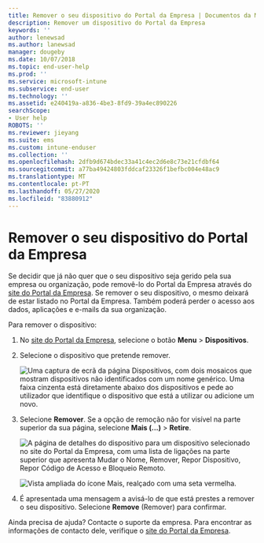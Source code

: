 ```yaml
---
title: Remover o seu dispositivo do Portal da Empresa | Documentos da Microsoft
description: Remover um dispositivo do Portal da Empresa
keywords: ''
author: lenewsad
ms.author: lanewsad
manager: dougeby
ms.date: 10/07/2018
ms.topic: end-user-help
ms.prod: ''
ms.service: microsoft-intune
ms.subservice: end-user
ms.technology: ''
ms.assetid: e240419a-a836-4be3-8fd9-39a4ec890226
searchScope:
- User help
ROBOTS: ''
ms.reviewer: jieyang
ms.suite: ems
ms.custom: intune-enduser
ms.collection: ''
ms.openlocfilehash: 2dfb9d674bdec33a41c4ec2d6e8c73e21cfdbf64
ms.sourcegitcommit: a77ba49424803fddcaf23326f1befbc004e48ac9
ms.translationtype: MT
ms.contentlocale: pt-PT
ms.lasthandoff: 05/27/2020
ms.locfileid: "83880912"
---
```

# <a name="remove-your-device-from-the-company-portal"></a>Remover o seu dispositivo do Portal da Empresa

Se decidir que já não quer que o seu dispositivo seja gerido pela sua empresa ou organização, pode removê-lo do Portal da Empresa através do [site do Portal da Empresa](https://go.microsoft.com/fwlink/?linkid=2010980). Se remover o seu dispositivo, o mesmo deixará de estar listado no Portal da Empresa. Também poderá perder o acesso aos dados, aplicações e e-mails da sua organização.

Para remover o dispositivo:

1. No [site do Portal da Empresa](https://portal.manage.microsoft.com), selecione o botão __Menu__ > __Dispositivos__.  

2. Selecione o dispositivo que pretende remover.  

    ![Uma captura de ecrã da página Dispositivos, com dois mosaicos que mostram dispositivos não identificados com um nome genérico. Uma faixa cinzenta está diretamente abaixo dos dispositivos e pede ao utilizador que identifique o dispositivo que está a utilizar ou adicione um novo.](./media/rename-reset-device-step2-1808.png) 

3. Selecione **Remover**. Se a opção de remoção não for visível na parte superior da sua página, selecione **Mais (...)**  >  **Retire**.  

   ![A página de detalhes do dispositivo para um dispositivo selecionado no site do Portal da Empresa, com uma lista de ligações na parte superior que apresenta Mudar o Nome, Remover, Repor Dispositivo, Repor Código de Acesso e Bloqueio Remoto. ](./media/rename-reset-device-1808.png)  
  

    ![Vista ampliada do ícone Mais, realçado com uma seta vermelha.](./media/rename-reset-device-step3-more-1808.png)   

4. É apresentada uma mensagem a avisá-lo de que está prestes a remover o seu dispositivo. Selecione **Remove** (Remover) para confirmar.  

Ainda precisa de ajuda? Contacte o suporte da empresa. Para encontrar as informações de contacto dele, verifique o [site do Portal da Empresa](https://go.microsoft.com/fwlink/?linkid=2010980).
